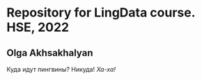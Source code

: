 # Repository for LingData course. HSE, 2022
## Olga Akhsakhalyan
Куда идут пингвины? Никуда! *Ха-ха!*
